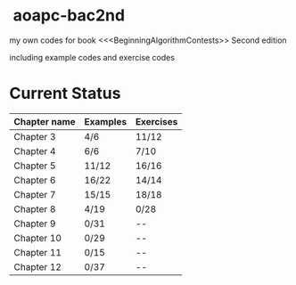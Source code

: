 ﻿﻿﻿﻿﻿﻿﻿﻿﻿﻿﻿ ﻿aoapc-bac2nd
============

my own codes for book &lt;&lt;&lt;BeginningAlgorithmContests>> Second edition

including example codes and exercise codes

Current Status
==============
Chapter name | Examples | Exercises
-|-|-| 
Chapter 3 | 4/6 | 11/12
Chapter 4 | 6/6 | 7/10
Chapter 5 | 11/12 |  16/16
Chapter 6 | 16/22 |  14/14
Chapter 7 | 15/15 | 18/18
Chapter 8 | 4/19 |  0/28
Chapter 9 | 0/31 | --
Chapter 10 | 0/29 | --
Chapter 11 | 0/15 | --
Chapter 12 | 0/37 | --














